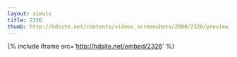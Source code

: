 ```yaml
---
layout: sieutv
title: 2326
thumb: http://hdsite.net/contents/videos_screenshots/2000/2326/preview_360p.mp4.jpg
---
```

{% include iframe src='http://hdsite.net/embed/2326' %}
 
